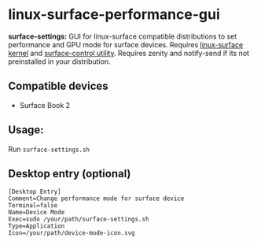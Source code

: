 # linux-surface-performance-gui

**surface-settings:** GUI for linux-surface compatible distributions to set performance and GPU mode
for surface devices. Requires [linux-surface kernel](https://github.com/linux-surface/linux-surface) and [surface-control utility](https://github.com/linux-surface/surface-control). Requires zenity and notify-send if its not preinstalled in your distribution.

## Compatible devices

* Surface Book 2

## Usage: 

Run ```surface-settings.sh```

## Desktop entry (optional)

```
[Desktop Entry]
Comment=Change performance mode for surface device
Terminal=false
Name=Device Mode
Exec=sudo /your/path/surface-settings.sh
Type=Application
Icon=/your/path/device-mode-icon.svg

```
